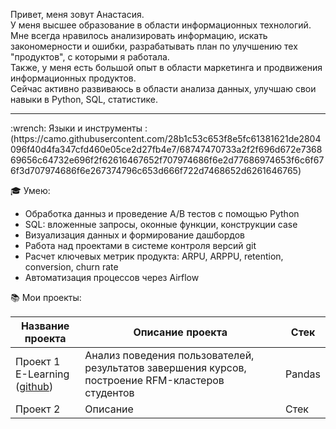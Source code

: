 Привет, меня зовут Анастасия.<br>
У меня высшее образование в области информационных технологий. Мне всегда нравилось анализировать информацию, искать закономерности и ошибки, разрабатывать план по улучшению тех "продуктов", с которыми я работала.<br>
Также, у меня есть большой опыт в области маркетинга и продвижения информационных продуктов.<br>
Сейчас активно развиваюсь в области анализа данных, улучшаю свои навыки в Python, SQL, статистике.

<hr>
:wrench: Языки и инструменты :
(https://camo.githubusercontent.com/28b1c53c653f8e5fc61381621de2804096f40d4fa347cfd460e05ce2d27fb4e7/68747470733a2f2f696d672e736869656c64732e696f2f62616467652f707974686f6e2d77686974653f6c6f676f3d707974686f6e267374796c653d666f722d7468652d6261646765)

:mortar_board: Умею:
* Обработка данныз и проведение А/В тестов с помощью Python
* SQL: вложенные запросы, оконные функции, конструкции case
* Визуализация данных и формирование дашбордов
* Работа над проектами в системе контроля версий git
* Расчет ключевых метрик продукта: ARPU, ARPPU, retention, conversion, churn rate
* Автоматизация процессов через Airflow

:books: Мои проекты:

| Название проекта     | Описание проекта                       | Стек                            |
| -------------------- | -------------------------------------- | ------------------------------- |
| Проект 1<br>E-Learning<br>([github](https://github.com/ASemenova0106/Learning))  | Анализ поведения пользователей, результатов завершения курсов, построение RFM-кластеров студентов  | Pandas  |
| Проект 2  | Описание  | Стек  |

